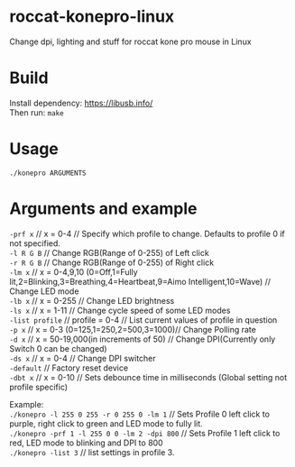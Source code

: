 # roccat-konepro-linux
Change dpi, lighting and stuff for roccat kone pro mouse in Linux
# Build
Install dependency: https://libusb.info/ \
Then run: `make`
# Usage
`./konepro ARGUMENTS`
# Arguments and example
`-prf x` // x = 0-4 // Specify which profile to change. Defaults to profile 0 if not specified.\
`-l R G B` // Change RGB(Range of 0-255) of Left click\
`-r R G B` // Change RGB(Range of 0-255) of Right click\
`-lm x` // x = 0-4,9,10 (0=Off,1=Fully lit,2=Blinking,3=Breathing,4=Heartbeat,9=Aimo Intelligent,10=Wave) // Change LED mode\
`-lb x` // x = 0-255 // Change LED brightness\
`-ls x` // x = 1-11 // Change cycle speed of some LED modes\
`-list profile` // profile = 0-4 // List current values of profile in question\
`-p x` // x = 0-3 (0=125,1=250,2=500,3=1000)// Change Polling rate\
`-d x` // x = 50-19,000(in increments of 50) // Change DPI(Currently only Switch 0 can be changed)\
`-ds x` // x = 0-4 // Change DPI switcher\
`-default` // Factory reset device\
`-dbt x` // x = 0-10 // Sets debounce time in milliseconds (Global setting not profile specific)

Example:\
`./konepro -l 255 0 255 -r 0 255 0 -lm 1` // Sets Profile 0 left click to purple, right click to green and LED mode to fully lit.\
`./konepro -prf 1 -l 255 0 0 -lm 2 -dpi 800` // Sets Profile 1 left click to red, LED mode to blinking and DPI to 800\
`./konepro -list 3` // list settings in profile 3.

